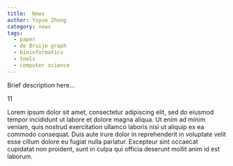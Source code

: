 ```yaml
---
title:  News
author: Yuyue Zhong
category: news
tags:
  - paper
  - de Bruijn graph
  - bioinformatics
  - tools
  - computer science
---
```

Brief description here...

11
<!--more-->

Lorem ipsum dolor sit amet, consectetur adipiscing elit, sed do eiusmod tempor incididunt ut labore et dolore magna aliqua. Ut enim ad minim veniam, quis nostrud exercitation ullamco laboris nisi ut aliquip ex ea commodo consequat. Duis aute irure dolor in reprehenderit in voluptate velit esse cillum dolore eu fugiat nulla pariatur. Excepteur sint occaecat cupidatat non proident, sunt in culpa qui officia deserunt mollit anim id est laborum.

